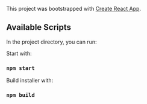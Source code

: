 This project was bootstrapped with [Create React App](https://github.com/facebook/create-react-app).

## Available Scripts

In the project directory, you can run:

Start with:
### `npm start`

Build installer with:
### `npm build`